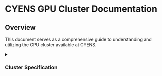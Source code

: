 <h1>CYENS GPU Cluster Documentation</h1>

<h2>Overview</h2>

This document serves as a comprehensive guide to understanding and utilizing the GPU cluster available at CYENS. 

<details>
    <summary>
<h3>Cluster Specification</h3>        
    </summary>
<h4>Hardware Configuration</h4>
* **Number of Compute Nodes**: 8 (nodelist: ```gpu[01-08]```)

</details>

